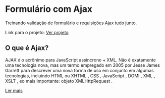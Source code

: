 # Formulário com Ajax
<p>Treinando validação de formulário e requisições Ajax tudo junto.</p>
<p>Link para o projeto: <a href="">Ver projeto<a>

## O que é Ajax?
<p>AJAX é o acrônimo para JavaScript assíncrono + XML. Não é exatamente uma tecnologia nova, mas um termo empregado em 2005 por Jesse James Garrett para descrever uma nova forma de uso em conjunto em algumas tecnologias, incluindo HTML ou XHTML , CSS , JavaScript , DOMl , XML , XSLT , eo mais importante: objeto XMLHttpRequest .</p>
<a href="https://developer.mozilla.org/pt-BR/docs/Web/Guide/AJAX" target="_blank">Ler mais</a>
